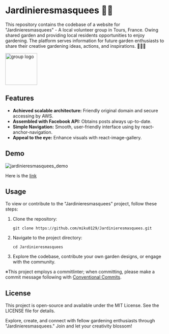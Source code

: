 # Jardinieresmasquees 👨‍🌾

This repository contains the codebase of a website for "Jardinieresmasquees" - A local volunteer group in Tours, France. Owing shared garden and providing local residents opportunities to enjoy gardening. The platform serves information for future garden enthusiasts to share their creative gardening ideas, actions, and inspirations. 🌿🌿🌿

<img src="https://i.ibb.co/kGqNLh5/Screenshot-2023-08-20-143312.jpg" alt="group logo" width="100px"/>

## Features

- **Achieved scalable architecture:** Friendly original domain and secure accessing by AWS.
- **Assembled with Facebook API:** Obtains posts always up-to-date. 
- **Simple Navigation:**  Smooth, user-friendly interface using by react-anchor-navigation.
- **Appeal to the eye:** Enhance visuals with react-image-gallery. 

## Demo

![jardinieresmasquees_demo](https://github.com/miku0129/Jardinieresmasquees/assets/58237700/507d4345-41fe-415a-8ef6-6cd167e161d6)

Here is the [link](https://jardinieresmasquees.vercel.app/)

## Usage

To view or contribute to the "Jardinieresmasquees" project, follow these steps:

1. Clone the repository:

   ```shell
   git clone https://github.com/miku0129/Jardinieresmasquees.git
   ```

1. Navigate to the project directory:

    ```shell
    cd Jardinieresmasquees
    ```

2. Explore the codebase, contribute your own garden designs, or engage with the community.

※This project employs a commitlinter; when committing, please make a commit message following  with [Conventional Commits](https://www.conventionalcommits.org/en/v1.0.0/).

## License
This project is open-source and available under the MIT License. See the LICENSE file for details.

Explore, create, and connect with fellow gardening enthusiasts through "Jardinieresmasquees." Join and let your creativity blossom!
